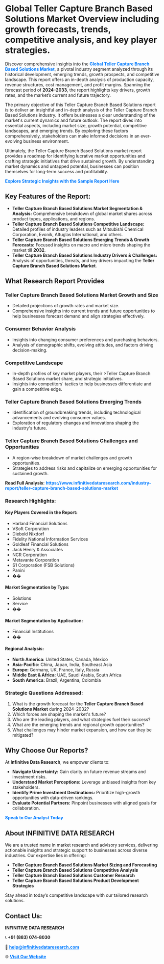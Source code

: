<h1>Global Teller Capture Branch Based Solutions Market Overview including growth forecasts, trends, competitive analysis, and key player strategies.</h1>
<p>
Discover comprehensive insights into the 
<a href="https://www.infinitivedataresearch.com/industry-report/teller-capture-branch-based-solutions-market" rel="dofollow" style="color: #007BFF; text-decoration: none;"><strong>Global Teller Capture Branch Based Solutions Market</strong></a>, a pivotal industry segment analyzed through its historical development, emerging trends, growth prospects, and competitive landscape. This report offers an in-depth analysis of production capacity, revenue structures, cost management, and profit margins. Spanning the forecast period of <strong>2024–2033</strong>, the report highlights key drivers, growth rates, and the market’s current and future trajectory.
</p>
<p>
The primary objective of this Teller Capture Branch Based Solutions report is to deliver an insightful and in-depth analysis of the Teller Capture Branch Based Solutions industry. It offers businesses a clear understanding of the market's current dynamics and future outlook. The report dives into essential aspects, including market size, growth potential, competitive landscapes, and emerging trends. By exploring these factors comprehensively, stakeholders can make informed decisions in an ever-evolving business environment.
</p>
<p>
Ultimately, the Teller Capture Branch Based Solutions market report provides a roadmap for identifying lucrative market opportunities and crafting strategic initiatives that drive sustained growth. By understanding market dynamics and untapped potential, businesses can position themselves for long-term success and profitability.
</p>
<p>
<a href="https://www.infinitivedataresearch.com/request-sample/reportId=105072" style="color: #007BFF; text-decoration: none;"><strong>Explore Strategic Insights with the Sample Report Here</strong></a>
</p>

<h2>Key Features of the Report:</h2>
<ul>
<li><strong>Teller Capture Branch Based Solutions Market Segmentation & Analysis:</strong> Comprehensive breakdown of global market shares across product types, applications, and regions.</li>
<li><strong>Teller Capture Branch Based Solutions Competitive Landscape:</strong> Detailed profiles of industry leaders such as Mitsubishi Chemical Corporation, Evonik, Altuglas International, and others.</li>
<li><strong>Teller Capture Branch Based Solutions Emerging Trends & Growth Forecasts:</strong> Focused insights on macro and micro trends shaping the market till <strong>2032</strong>.</li>
<li><strong>Teller Capture Branch Based Solutions Industry Drivers & Challenges:</strong> Analysis of opportunities, threats, and key drivers impacting the <strong>Teller Capture Branch Based Solutions Market</strong>.</li>
</ul>

<h2>What Research Report Provides</h2>
<h3>Teller Capture Branch Based Solutions Market Growth and Size</h3>
<ul>
<li>Detailed projections of growth rates and market size.</li>
<li>Comprehensive insights into current trends and future opportunities to help businesses forecast demand and align strategies effectively.</li>
</ul>

<h3>Consumer Behavior Analysis</h3>
<ul>
<li>Insights into changing consumer preferences and purchasing behaviors.</li>
<li>Analysis of demographic shifts, evolving attitudes, and factors driving decision-making.</li>
</ul>

<h3>Competitive Landscape</h3>
<ul>
<li>In-depth profiles of key market players, their >Teller Capture Branch Based Solutions market share, and strategic initiatives.</li>
<li>Insights into competitors' tactics to help businesses differentiate and gain a competitive edge.</li>
</ul>

<h3>Teller Capture Branch Based Solutions Emerging Trends</h3>
<ul>
<li>Identification of groundbreaking trends, including technological advancements and evolving consumer values.</li>
<li>Exploration of regulatory changes and innovations shaping the industry's future.</li>
</ul>

<h3>Teller Capture Branch Based Solutions Challenges and Opportunities</h3>
<ul>
<li>A region-wise breakdown of market challenges and growth opportunities.</li>
<li>Strategies to address risks and capitalize on emerging opportunities for sustained growth.</li>
</ul>
<p><strong>Read Full Analysis:</strong> <a href="https://www.infinitivedataresearch.com/industry-report/teller-capture-branch-based-solutions-market" rel="dofollow" style="color: #007BFF; text-decoration: none;"><strong>https://www.infinitivedataresearch.com/industry-report/teller-capture-branch-based-solutions-market</strong></a></p>
<h3>Research Highlights:</h3>
<h4>Key Players Covered in the Report:</h4>
<ul><li>Harland Financial Solutions</li><li>VSoft Corporation</li><li>Diebold Nixdorf</li><li>Fidelity National Information Services</li><li>Goldleaf Financial Solutions</li><li>Jack Henry &amp; Associates</li><li>NCR Corporation</li><li>Metavante Corporation</li><li>S1 Corporation (FSB Solutions)</li><li>Panini</li><li>��</li></ul>
<h4>Market Segmentation by Type:</h4>
<ul><li>Solutions</li><li>Service</li><li>��</li></ul>
<h4>Market Segmentation by Application:</h4>
<ul><li>Financial Institutions</li><li>��</li></ul>

<h4>Regional Analysis:</h4>
<ul>
<li><strong>North America:</strong> United States, Canada, Mexico</li>
<li><strong>Asia-Pacific:</strong> China, Japan, India, Southeast Asia</li>
<li><strong>Europe:</strong> Germany, UK, France, Italy, Russia</li>
<li><strong>Middle East & Africa:</strong> UAE, Saudi Arabia, South Africa</li>
<li><strong>South America:</strong> Brazil, Argentina, Colombia</li>
</ul>

<h3>Strategic Questions Addressed:</h3>
<ol>
<li>What is the growth forecast for the <strong>Teller Capture Branch Based Solutions Market</strong> during 2024–2032?</li>
<li>Which forces are shaping the market's future?</li>
<li>Who are the leading players, and what strategies fuel their success?</li>
<li>What are the emerging trends and regional growth opportunities?</li>
<li>What challenges may hinder market expansion, and how can they be mitigated?</li>
</ol>

<h2>Why Choose Our Reports?</h2>
<p>At <strong>Infinitive Data Research</strong>, we empower clients to:</p>
<ul>
<li><strong>Navigate Uncertainty:</strong> Gain clarity on future revenue streams and investment risks.</li>
<li><strong>Understand Market Perceptions:</strong> Leverage unbiased insights from key stakeholders.</li>
<li><strong>Identify Prime Investment Destinations:</strong> Prioritize high-growth opportunities with data-driven rankings.</li>
<li><strong>Evaluate Potential Partners:</strong> Pinpoint businesses with aligned goals for collaboration.</li>
</ul>
<p><a href="https://www.infinitivedataresearch.com/industry-report/teller-capture-branch-based-solutions-market" rel="dofollow" style="color: #007BFF; text-decoration: none;"><strong>Speak to Our Analyst Today</strong></a></p>

<h2>About INFINITIVE DATA RESEARCH</h2>
<p>We are a trusted name in market research and advisory services, delivering actionable insights and strategic support to businesses across diverse industries. Our expertise lies in offering:</p>
<ul>
<li><strong>Teller Capture Branch Based Solutions Market Sizing and Forecasting</strong></li>
<li><strong>Teller Capture Branch Based Solutions Competitive Analysis</strong></li>
<li><strong>Teller Capture Branch Based Solutions Customer Research</strong></li>
<li><strong>Teller Capture Branch Based Solutions Product Development Strategies</strong></li>
</ul>
<p>Stay ahead in today’s competitive landscape with our tailored research solutions.</p>

<h2>Contact Us:</h2>
<p><strong>INFINITIVE DATA RESEARCH</strong></p>
<p>📞 <strong>+91 (883) 074-8030</strong></p>
<p>📧 <strong><a href="mailto:help@infinitivedataresearch.com" style="color: #007BFF;">help@infinitivedataresearch.com</a></strong></p>
<p>🌐 <strong><a href="https://www.infinitivedataresearch.com" rel="dofollow" style="color: #007BFF;">Visit Our Website</a></strong></p>